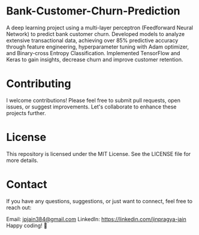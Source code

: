 # Bank-Customer-Churn-Prediction

A deep learning project using a multi-layer perceptron (Feedforward Neural Network) to predict bank customer churn. Developed models to analyze extensive transactional data, achieving over 85% predictive accuracy through feature engineering, hyperparameter tuning with Adam optimizer, and Binary-cross Entropy Classification.
Implemented TensorFlow and Keras to gain insights, decrease churn and improve customer retention.

# Contributing
I welcome contributions! Please feel free to submit pull requests, open issues, or suggest improvements. Let's collaborate to enhance these projects further.

# License
This repository is licensed under the MIT License. See the LICENSE file for more details.

# Contact
If you have any questions, suggestions, or just want to connect, feel free to reach out:

Email: jpjain384@gmail.com
LinkedIn: https://linkedin.com/jinpragya-jain
Happy coding! 🚀
